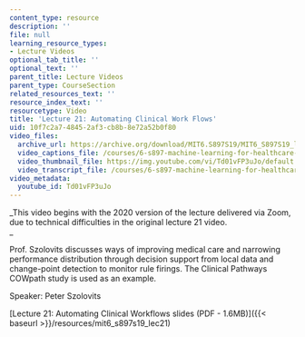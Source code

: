 ```yaml
---
content_type: resource
description: ''
file: null
learning_resource_types:
- Lecture Videos
optional_tab_title: ''
optional_text: ''
parent_title: Lecture Videos
parent_type: CourseSection
related_resources_text: ''
resource_index_text: ''
resourcetype: Video
title: 'Lecture 21: Automating Clinical Work Flows'
uid: 10f7c2a7-4845-2af3-cb8b-8e72a52b0f80
video_files:
  archive_url: https://archive.org/download/MIT6.S897S19/MIT6_S897S19_lec21_300k.mp4
  video_captions_file: /courses/6-s897-machine-learning-for-healthcare-spring-2019/006f542d85fb52d497f5f9cad09992c9_Td01vFP3uJo.vtt
  video_thumbnail_file: https://img.youtube.com/vi/Td01vFP3uJo/default.jpg
  video_transcript_file: /courses/6-s897-machine-learning-for-healthcare-spring-2019/52ee464e68803cac74158bd1e3d24f28_Td01vFP3uJo.pdf
video_metadata:
  youtube_id: Td01vFP3uJo
---
```


_This video begins with the 2020 version of the lecture delivered via Zoom, due to technical difficulties in the original lecture 21 video.  
_

Prof. Szolovits discusses ways of improving medical care and narrowing performance distribution through decision support from local data and change-point detection to monitor rule firings. The Clinical Pathways COWpath study is used as an example.

Speaker: Peter Szolovits

[Lecture 21: Automating Clinical Workflows slides (PDF - 1.6MB)]({{< baseurl >}}/resources/mit6_s897s19_lec21)